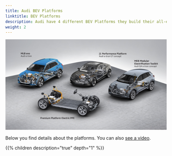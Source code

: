 ```yaml
---
title: Audi BEV Platforms
linktitle: BEV Platforms
description: Audi have 4 different BEV Platforms they build their all-electric models
weight: 2
---
```


![Platforms](platforms.jpg "Audi BEV Platforms")

Below you find details about the platforms. You can also [see a video](https://www.youtube.com/watch?v=3zlxM--m05M).

{{% children description="true" depth="1" %}}
